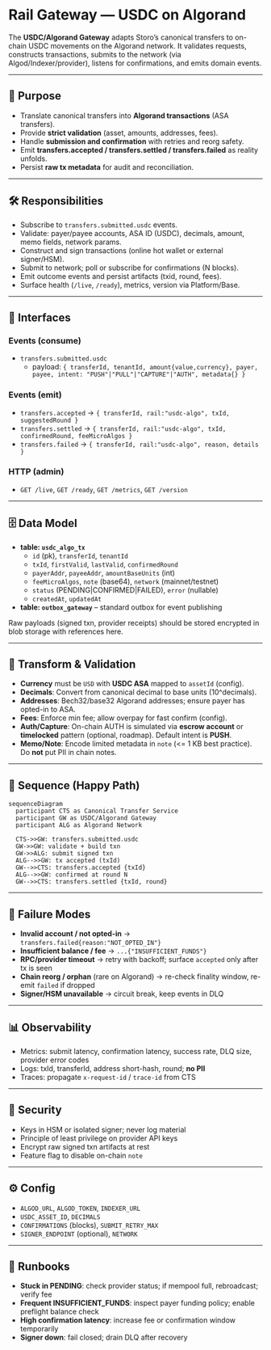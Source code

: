 # Rail Gateway — USDC on Algorand

The **USDC/Algorand Gateway** adapts Storo’s canonical transfers to on-chain USDC movements on the Algorand network. It validates requests, constructs transactions, submits to the network (via Algod/Indexer/provider), listens for confirmations, and emits domain events.

---

## 🎯 Purpose
- Translate canonical transfers into **Algorand transactions** (ASA transfers).
- Provide **strict validation** (asset, amounts, addresses, fees).
- Handle **submission and confirmation** with retries and reorg safety.
- Emit **transfers.accepted / transfers.settled / transfers.failed** as reality unfolds.
- Persist **raw tx metadata** for audit and reconciliation.

---

## 🛠 Responsibilities
- Subscribe to `transfers.submitted.usdc` events.
- Validate: payer/payee accounts, ASA ID (USDC), decimals, amount, memo fields, network params.
- Construct and sign transactions (online hot wallet or external signer/HSM).
- Submit to network; poll or subscribe for confirmations (N blocks).
- Emit outcome events and persist artifacts (txid, round, fees).
- Surface health (`/live`, `/ready`), metrics, version via Platform/Base.

---

## 🔌 Interfaces

### Events (consume)
- `transfers.submitted.usdc`
  - payload: `{ transferId, tenantId, amount{value,currency}, payer, payee, intent: "PUSH"|"PULL"|"CAPTURE"|"AUTH", metadata{} }`

### Events (emit)
- `transfers.accepted` → `{ transferId, rail:"usdc-algo", txId, suggestedRound }`
- `transfers.settled` → `{ transferId, rail:"usdc-algo", txId, confirmedRound, feeMicroAlgos }`
- `transfers.failed` → `{ transferId, rail:"usdc-algo", reason, details }`

### HTTP (admin)
- `GET /live`, `GET /ready`, `GET /metrics`, `GET /version`

---

## 🗄 Data Model
- **table: `usdc_algo_tx`**
  - `id` (pk), `transferId`, `tenantId`
  - `txId`, `firstValid`, `lastValid`, `confirmedRound`
  - `payerAddr`, `payeeAddr`, `amountBaseUnits` (int)
  - `feeMicroAlgos`, `note` (base64), `network` (mainnet/testnet)
  - `status` (PENDING|CONFIRMED|FAILED), `error` (nullable)
  - `createdAt`, `updatedAt`
- **table: `outbox_gateway`** – standard outbox for event publishing

Raw payloads (signed txn, provider receipts) should be stored encrypted in blob storage with references here.

---

## 🔁 Transform & Validation

- **Currency** must be `USD` with **USDC ASA** mapped to `assetId` (config).
- **Decimals**: Convert from canonical decimal to base units (10^decimals).
- **Addresses**: Bech32/base32 Algorand addresses; ensure payer has opted-in to ASA.
- **Fees**: Enforce min fee; allow overpay for fast confirm (config).
- **Auth/Capture**: On-chain AUTH is simulated via **escrow account** or **timelocked** pattern (optional, roadmap). Default intent is **PUSH**.
- **Memo/Note**: Encode limited metadata in `note` (<= 1 KB best practice). Do **not** put PII in chain notes.

---

## 📐 Sequence (Happy Path)

```mermaid
sequenceDiagram
  participant CTS as Canonical Transfer Service
  participant GW as USDC/Algorand Gateway
  participant ALG as Algorand Network

  CTS->>GW: transfers.submitted.usdc
  GW->>GW: validate + build txn
  GW->>ALG: submit signed txn
  ALG-->>GW: tx accepted (txId)
  GW-->>CTS: transfers.accepted {txId}
  ALG-->>GW: confirmed at round N
  GW-->>CTS: transfers.settled {txId, round}
```

---

## 🚨 Failure Modes
- **Invalid account / not opted-in** → `transfers.failed{reason:"NOT_OPTED_IN"}`
- **Insufficient balance / fee** → `...{"INSUFFICIENT_FUNDS"}`
- **RPC/provider timeout** → retry with backoff; surface `accepted` only after tx is seen
- **Chain reorg / orphan** (rare on Algorand) → re-check finality window, re-emit `failed` if dropped
- **Signer/HSM unavailable** → circuit break, keep events in DLQ

---

## 📊 Observability
- Metrics: submit latency, confirmation latency, success rate, DLQ size, provider error codes
- Logs: txId, transferId, address short-hash, round; **no PII**
- Traces: propagate `x-request-id` / `trace-id` from CTS

---

## 🔐 Security
- Keys in HSM or isolated signer; never log material
- Principle of least privilege on provider API keys
- Encrypt raw signed txn artifacts at rest
- Feature flag to disable on-chain `note`

---

## ⚙️ Config
- `ALGOD_URL`, `ALGOD_TOKEN`, `INDEXER_URL`
- `USDC_ASSET_ID`, `DECIMALS`
- `CONFIRMATIONS` (blocks), `SUBMIT_RETRY_MAX`
- `SIGNER_ENDPOINT` (optional), `NETWORK`

---

## 🧭 Runbooks
- **Stuck in PENDING**: check provider status; if mempool full, rebroadcast; verify fee
- **Frequent INSUFFICIENT_FUNDS**: inspect payer funding policy; enable preflight balance check
- **High confirmation latency**: increase fee or confirmation window temporarily
- **Signer down**: fail closed; drain DLQ after recovery
